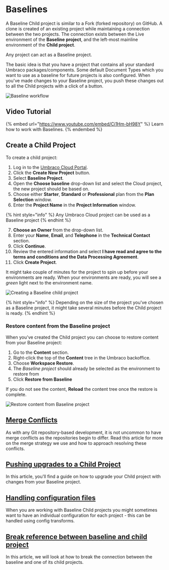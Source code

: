 # Baselines

A Baseline Child project is similar to a Fork (forked repository) on GitHub. A clone is created of an existing project while maintaining a connection between the two projects. The connection exists between the Live environment of the **Baseline project**, and the left-most mainline environment of the **Child project**.

Any project can act as a Baseline project.

The basic idea is that you have a project that contains all your standard Umbraco packages/components. Some default Document Types which you want to use as a baseline for future projects is also configured. When you've made changes to your Baseline project, you push these changes out to all the Child projects with a click of a button.

![Baseline workflow](../../getting-started/baselines/images/baseline-workflow.gif)

## Video Tutorial

{% embed url="https://www.youtube.com/embed/Ci1Hm-bH98Y" %}
Learn how to work with Baselines.
{% endembed %}

## Create a Child Project

To create a child project:

1. Log in to the [Umbraco Cloud Portal](https://www.s1.umbraco.io/projects).
2. Click the **Create New Project** button.
3. Select **Baseline Project**.
4. Open the **Choose baseline** drop-down list and select the Cloud project, the new project should be based on.
5. Choose either **Starter**, **Standard** or **Professional** plan from the **Plan Selection** window.
6. Enter the **Project Name** in the **Project Information** window.

{% hint style="info" %}
Any Umbraco Cloud project can be used as a Baseline project
{% endhint %}

7. **Choose an Owner** from the drop-down list.
8. Enter your **Name**, **Email**, and **Telephone** in the **Technical Contact** section.
9. Click **Continue**.
10. Review the entered information and select **I have read and agree to the terms and conditions and the Data Processing Agreement**.
11. Click **Create Project**.

It might take couple of minutes for the project to spin up before your environments are ready. When your environments are ready, you will see a _green_ light next to the environment name.

![Creating a Baseline child project](../../getting-started/baselines/images/baseline-creation.gif)

{% hint style="info" %}
Depending on the size of the project you've chosen as a Baseline project, it might take several minutes before the Child project is ready.
{% endhint %}

### Restore content from the Baseline project

When you've created the Child project you can choose to restore content from your Baseline project:

1. Go to the **Content** section.
2. Right-click the top of the **Content** tree in the Umbraco backoffice.
3. Choose **Workspace Restore**.
4. The _Baseline project_ should already be selected as the environment to restore from
5. Click **Restore from Baseline**

If you do not see the content, **Reload** the content tree once the restore is complete.

![Restore content from Baseline project](../../getting-started/baselines/images/RestoreFromBaseline_v10.gif)

## [Merge Conflicts](../../troubleshooting/baseline-merge-conflicts.md)

As with any Git repository-based development, it is not uncommon to have merge conflicts as the repositories begin to differ. Read this article for more on the merge strategy we use and how to approach resolving these conflicts.

## [Pushing upgrades to a Child Project](broken-reference)

In this article, you'll find a guide on how to upgrade your Child project with changes from your Baseline project.

## [Handling configuration files](broken-reference)

When you are working with Baseline Child projects you might sometimes want to have an individual configuration for each project - this can be handled using config transforms.

## [Break reference between baseline and child project](broken-reference)

In this article, we will look at how to break the connection between the baseline and one of its child projects.
